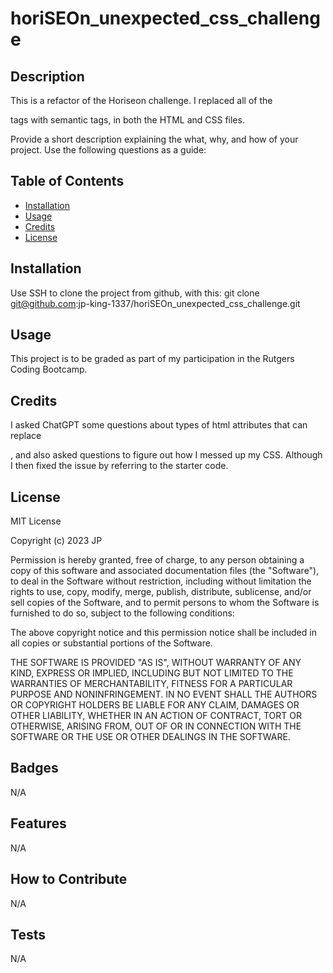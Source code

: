 # horiSEOn_unexpected_css_challenge

## Description

This is a refactor of the Horiseon challenge. I replaced all of the <div> tags with semantic tags, in both the HTML and CSS files.

Provide a short description explaining the what, why, and how of your project. Use the following questions as a guide:


## Table of Contents

- [Installation](#installation)
- [Usage](#usage)
- [Credits](#credits)
- [License](#license)

## Installation

Use SSH to clone the project from github, with this:
git clone git@github.com:jp-king-1337/horiSEOn_unexpected_css_challenge.git

## Usage

This project is to be graded as part of my participation in the Rutgers Coding Bootcamp.

## Credits

I asked ChatGPT some questions about types of html attributes that can replace <div>, and also asked questions to figure out how I messed up my CSS. Although I then fixed the issue by referring to the starter code.

## License

MIT License

Copyright (c) 2023 JP

Permission is hereby granted, free of charge, to any person obtaining a copy
of this software and associated documentation files (the "Software"), to deal
in the Software without restriction, including without limitation the rights
to use, copy, modify, merge, publish, distribute, sublicense, and/or sell
copies of the Software, and to permit persons to whom the Software is
furnished to do so, subject to the following conditions:

The above copyright notice and this permission notice shall be included in all
copies or substantial portions of the Software.

THE SOFTWARE IS PROVIDED "AS IS", WITHOUT WARRANTY OF ANY KIND, EXPRESS OR
IMPLIED, INCLUDING BUT NOT LIMITED TO THE WARRANTIES OF MERCHANTABILITY,
FITNESS FOR A PARTICULAR PURPOSE AND NONINFRINGEMENT. IN NO EVENT SHALL THE
AUTHORS OR COPYRIGHT HOLDERS BE LIABLE FOR ANY CLAIM, DAMAGES OR OTHER
LIABILITY, WHETHER IN AN ACTION OF CONTRACT, TORT OR OTHERWISE, ARISING FROM,
OUT OF OR IN CONNECTION WITH THE SOFTWARE OR THE USE OR OTHER DEALINGS IN THE
SOFTWARE.

## Badges

N/A

## Features

N/A

## How to Contribute

N/A

## Tests

N/A